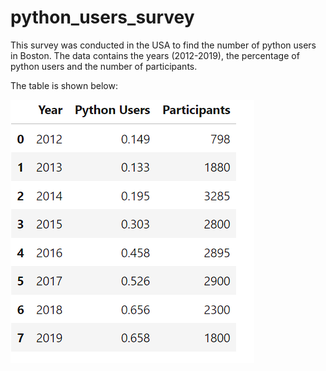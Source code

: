 # python_users_survey
This survey was conducted in the USA to find the number of python users in Boston. The data contains the years (2012-2019), the percentage of python users and the number of participants. 

The table is shown below:


![](https://github.com/JosephOfosu-Nkrumah/python_users_survey/blob/main/Table.png)
